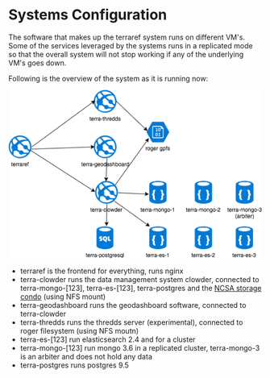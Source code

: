 # Systems Configuration

The software that makes up the terraref system runs on different VM's. Some of the services leveraged by the systems runs in a replicated mode so that the overall
system will not stop working if any of the underlying VM's goes down.

Following is the overview of the system as it is running now:

![](/assets/systems.png)

- terraref is the frontend for everything, runs nginx
- terra-clowder runs the data management system clowder, connected to terra-mongo-[123], terra-es-[123], terra-postgres and the [NCSA storage condo](https://wiki.ncsa.illinois.edu/display/NRE/About+NCSA#AboutNCSA-StorageCondo) (using NFS mount)
- terra-geodashboard runs the geodashboard software, connected to terra-clowder
- terra-thredds runs the thredds server (experimental), connected to roger filesystem (using NFS moutn)
- terra-es-[123] run elasticsearch 2.4 and for a cluster
- terra-mongo-[123] run mongo 3.6 in a replicated cluster, terra-mongo-3 is an arbiter and does not hold any data
- terra-postgres runs postgres 9.5
